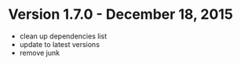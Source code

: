 # Version 1.7.0 - December 18, 2015

- clean up dependencies list
- update to latest versions
- remove junk
